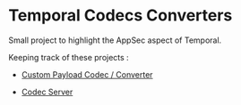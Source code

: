 # Temporal Codecs Converters

Small project to highlight the AppSec aspect of Temporal.

Keeping track of these projects :

- [Custom Payload Codec / Converter](temporal-codecs-converters-shared/)

- [Codec Server](temporal-codec-server/)